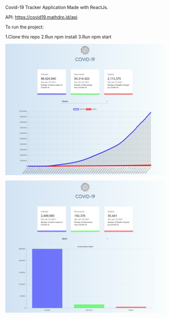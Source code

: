 Covid-19 Tracker Application Made with ReactJs.

API: https://covid19.mathdro.id/api


To run the project:

1.Clone this repo 2.Run npm install 3.Run npm start


![alt text](https://github.com/LostStruct24/Covid19-Tracker/blob/master/src/images/Covid19Tracker.png)

![alt text](https://github.com/LostStruct24/Covid19-Tracker/blob/master/src/images/2.png)
